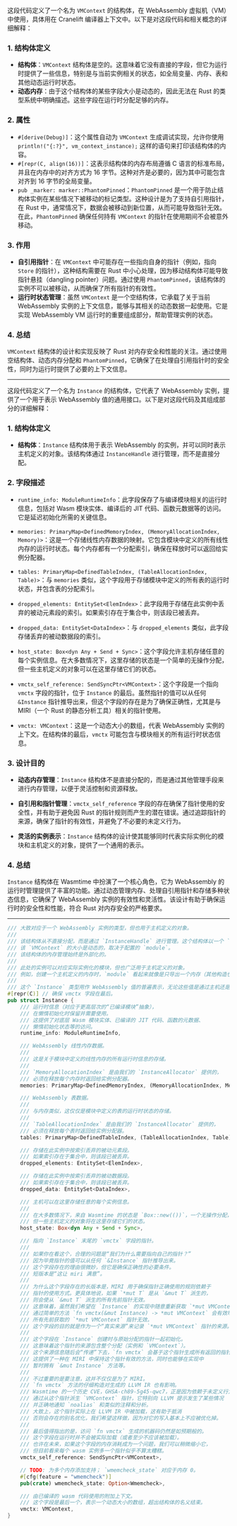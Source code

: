这段代码定义了一个名为 `VMContext` 的结构体，在 WebAssembly 虚拟机（VM）中使用，具体用在 Cranelift 编译器上下文中。以下是对这段代码和相关概念的详细解释：

### 1. 结构体定义
- **结构体**：`VMContext` 结构体是空的。这意味着它没有直接的字段，但它为运行时提供了一些信息，特别是与当前实例相关的状态，如全局变量、内存、表和其他动态运行时状态。
- **动态内存**：由于这个结构体的某些字段大小是动态的，因此无法在 Rust 的类型系统中明确描述。这些字段在运行时分配足够的内存。

### 2. 属性
- `#[derive(Debug)]`：这个属性自动为 `VMContext` 生成调试实现，允许你使用 `println!("{:?}", vm_context_instance);` 这样的语句来打印该结构体的内容。
- `#[repr(C, align(16))]`：这表示结构体的内存布局遵循 C 语言的标准布局，并且在内存中的对齐方式为 16 字节。这种对齐是必要的，因为其中可能包含对齐到 16 字节的全局变量。
- `pub _marker: marker::PhantomPinned`：`PhantomPinned` 是一个用于防止结构体实例在某些情况下被移动的标记类型。这种设计是为了支持自引用指针，在 Rust 中，通常情况下，数据会被移动到新位置，从而可能导致指针无效。在此，`PhantomPinned` 确保任何持有 `VMContext` 的指针在使用期间不会被意外移动。

### 3. 作用
- **自引用指针**：在 `VMContext` 中可能存在一些指向自身的指针（例如，指向 `Store` 的指针），这种结构需要在 Rust 中小心处理，因为移动结构体可能导致指针悬挂（dangling pointer）问题。通过使用 `PhantomPinned`，该结构体的实例不可以被移动，从而确保了所有指针的有效性。
- **运行时状态管理**：虽然 `VMContext` 是一个空结构体，它承载了关于当前 WebAssembly 实例的上下文信息，能够与其相关的动态数据一起使用。它是实现 WebAssembly VM 运行时的重要组成部分，帮助管理实例的状态。

### 4. 总结
`VMContext` 结构体的设计和实现反映了 Rust 对内存安全和性能的关注。通过使用空结构体、动态内存分配和 `PhantomPinned`，它确保了在处理自引用指针时的安全性，同时为运行时提供了必要的上下文信息。

---
这段代码定义了一个名为 `Instance` 的结构体，它代表了 WebAssembly 实例，提供了一个用于表示 WebAssembly 值的通用接口。以下是对这段代码及其组成部分的详细解释：

### 1. 结构体定义
- **结构体**：`Instance` 结构体用于表示 WebAssembly 的实例，并可以同时表示主机定义的对象。该结构体通过 `InstanceHandle` 进行管理，而不是直接分配。

### 2. 字段描述
- `runtime_info: ModuleRuntimeInfo`：此字段保存了与编译模块相关的运行时信息，包括对 Wasm 模块实体、编译后的 JIT 代码、函数元数据等的访问。它是延迟初始化所需的关键信息。
  
- `memories: PrimaryMap<DefinedMemoryIndex, (MemoryAllocationIndex, Memory)>`：这是一个存储线性内存数据的映射。它包含模块中定义的所有线性内存的运行时状态。每个内存都有一个分配索引，确保在释放时可以返回给实例分配器。
  
- `tables: PrimaryMap<DefinedTableIndex, (TableAllocationIndex, Table)>`：与 `memories` 类似，这个字段用于存储模块中定义的所有表的运行时状态，并包含表的分配索引。
  
- `dropped_elements: EntitySet<ElemIndex>`：此字段用于存储在此实例中丢弃的被动元素段的索引。如果索引存在于集合中，则该段已被丢弃。
  
- `dropped_data: EntitySet<DataIndex>`：与 `dropped_elements` 类似，此字段存储丢弃的被动数据段的索引。

- `host_state: Box<dyn Any + Send + Sync>`：这个字段允许主机存储任意的每个实例信息。在大多数情况下，这里存储的状态是一个简单的无操作分配，但一些主机定义的对象可以在这里存储它们的状态。

- `vmctx_self_reference: SendSyncPtr<VMContext>`：这个字段是一个指向 `vmctx` 字段的指针，位于 `Instance` 的最后。虽然指针的值可以从任何 `&Instance` 指针推导出来，但这个字段的存在是为了确保正确性，尤其是与 MIRI（一个 Rust 的静态分析工具）相关的指针使用。

- `vmctx: VMContext`：这是一个动态大小的数组，代表 WebAssembly 实例的上下文。在结构体的最后，`vmctx` 可能包含与模块相关的所有运行时状态信息。

### 3. 设计目的
- **动态内存管理**：`Instance` 结构体不是直接分配的，而是通过其他管理手段来进行内存管理，以便于灵活控制和资源释放。
  
- **自引用和指针管理**：`vmctx_self_reference` 字段的存在确保了指针使用的安全性，并有助于避免因 Rust 的指针规则而产生的潜在错误。通过追踪指针的来源，确保了指针的有效性，并避免了不必要的未定义行为。

- **灵活的实例表示**：`Instance` 结构体的设计使其能够同时代表实际实例化的模块和主机定义的对象，提供了一个通用的表示。

### 4. 总结
`Instance` 结构体在 Wasmtime 中扮演了一个核心角色，它为 WebAssembly 的运行时管理提供了丰富的功能。通过动态管理内存、处理自引用指针和存储多种状态信息，它确保了 WebAssembly 实例的有效性和灵活性。该设计有助于确保运行时的安全性和性能，符合 Rust 对内存安全的严格要求。


---
```rust
/// 大致对应于一个 WebAssembly 实例的类型，但也用于主机定义的对象。
///
/// 该结构体从不直接分配，而是通过 `InstanceHandle` 进行管理。这个结构体以一个 `VMContext` 结束，
/// 该 `VMContext` 的大小是动态的，取决于配置的 `module`。
/// 该结构体的内存管理始终是外部化的。
///
/// 此处的实例可以对应实际实例化的模块，但也广泛用于主机定义的对象。
/// 例如，创建一个主机定义的内存时，`module` 看起来就像是只导出一个内存（其他构造也类似）。
///
/// 这个 `Instance` 类型用作 WebAssembly 值的普遍表示，无论这些值是通过主机还是通过模块创建的。
#[repr(C)] // 确保 vmctx 字段在最后。
pub struct Instance {
    /// 运行时信息（对应于更高层次的“已编译模块”抽象），
    /// 在懒惰初始化时保留并需要使用。
    /// 这提供了对底层 Wasm 模块实体、已编译的 JIT 代码、函数的元数据、
    /// 懒惰初始化状态等的访问。
    runtime_info: ModuleRuntimeInfo,

    /// WebAssembly 线性内存数据。
    ///
    /// 这是关于模块中定义的线性内存的所有运行时信息的存储。
    ///
    /// `MemoryAllocationIndex` 是由我们的 `InstanceAllocator` 提供的，
    /// 必须在释放每个内存时返回给实例分配器。
    memories: PrimaryMap<DefinedMemoryIndex, (MemoryAllocationIndex, Memory)>,

    /// WebAssembly 表数据。
    ///
    /// 与内存类似，这仅仅是模块中定义的表的运行时状态的存储。
    /// 
    /// `TableAllocationIndex` 是由我们的 `InstanceAllocator` 提供的，
    /// 必须在释放每个表时返回给实例分配器。
    tables: PrimaryMap<DefinedTableIndex, (TableAllocationIndex, Table)>,

    /// 存储在此实例中按索引丢弃的被动元素段。
    /// 如果索引存在于集合中，则该段已被丢弃。
    dropped_elements: EntitySet<ElemIndex>,

    /// 存储在此实例中按索引丢弃的被动数据段。
    /// 如果索引存在于集合中，则该段已被丢弃。
    dropped_data: EntitySet<DataIndex>,

    /// 主机可以在这里存储任意的每个实例信息。
    ///
    /// 在大多数情况下，来自 Wasmtime 的状态是 `Box::new(())`，一个无操作分配，
    /// 但一些主机定义的对象将在这里存储它们的状态。
    host_state: Box<dyn Any + Send + Sync>,

    /// 指向 `Instance` 末尾的 `vmctx` 字段的指针。
    ///
    /// 如果你在看这个，合理的问题是“我们为什么需要指向自己的指针？”
    /// 因为毕竟指针的值可以从任何 `&Instance` 指针推导出来。
    /// 这个字段存在的理由很微妙，但它是确保正确性的必要条件。
    /// 短版本是“这让 miri 满意”。
    ///
    /// 为什么这个字段存在的长版本是，MIRI 用于确保指针正确使用的规则依赖于
    /// 指针的使用方式。更具体地说，如果 `*mut T` 是从 `&mut T` 派生的，
    /// 则会使从 `&mut T` 派生的所有先前指针无效。
    /// 这意味着，虽然我们希望在 `Instance` 的实现中随意重新获取 `*mut VMContext`，
    /// 通过简单的方法 `fn vmctx(&mut Instance) -> *mut VMContext` 会有效地使
    /// 所有先前获取的 `*mut VMContext` 指针无效。
    /// 这个字段的目的就是作为一个“真实来源”来记录 `*mut VMContext` 指针的来源。
    ///
    /// 这个字段在 `Instance` 创建时与原始分配的指针一起初始化。
    /// 这意味着这个指针的来源包含整个分配（实例和 `VMContext`）。
    /// 这个来源信息随后会“传递”下去，`fn vmctx` 会基于这个指针生成所有返回的指针。
    /// 这提供了一种在 MIRI 中保持这个指针有效的方法，同时也能够在实现中
    /// 暂时拥有 `&mut Instance` 方法等。
    ///
    /// 不过重要的是要注意，这并不仅仅是为了 MIRI。
    /// `fn vmctx` 方法的仔细构造对生成的 LLVM IR 也有影响。
    /// Wasmtime 的一个历史 CVE，GHSA-ch89-5g45-qwc7，正是因为依赖于未定义行为而导致的。
    /// 通过从这个指针派生 `VMContext` 指针，它特别向 LLVM 提示发生了某些情况
    /// 并正确地通知 `noalias` 和类似的注释和分析。
    /// 大致上，这个指针实际上在 LLVM IR 中被加载，这有助于抵消
    /// 否则会存在的别名优化，我们希望这样做，因为对它的写入基本上不应被优化掉。
    ///
    /// 最后值得指出的是，访问 `fn vmctx` 生成的机器码仍然是如预期般的。
    /// 这个字段在运行时并不会被实际加载（或者至少不应该被加载）。
    /// 也许在未来，如果这个字段的内存消耗成为一个问题，我们可以稍微缩小它，
    /// 但目前看来每个 wasm 实例多一个指针似乎不算太糟糕。
    vmctx_self_reference: SendSyncPtr<VMContext>,

    // TODO: 为多个内存添加支持； `wmemcheck_state` 对应于内存 0。
    #[cfg(feature = "wmemcheck")]
    pub(crate) wmemcheck_state: Option<Wmemcheck>,

    /// 由已编译的 wasm 代码使用的附加上下文。
    /// 这个字段是最后一个，表示一个动态大小的数组，超出结构体的名义结束。
    vmctx: VMContext,
}
```

